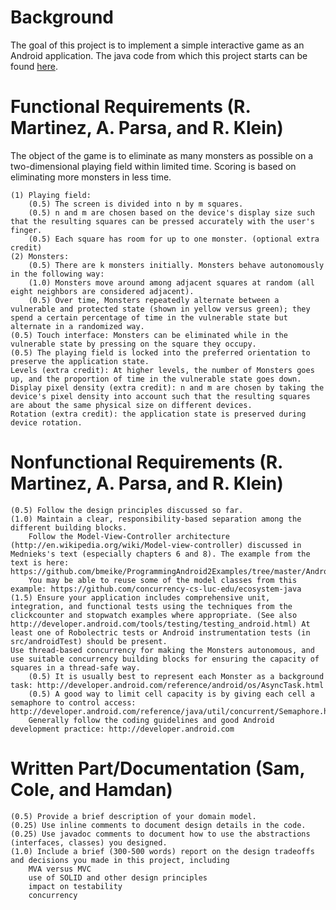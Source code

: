 # Background

The goal of this project is to implement a simple interactive game as an Android application.
The java code from which this project starts can be found [here](https://bitbucket.org/loyolachicagocs_comp313/uidemo-android-java).

# Functional Requirements (R. Martinez, A. Parsa, and R. Klein)

The object of the game is to eliminate as many monsters as possible on a two-dimensional playing field within limited time. Scoring is based on eliminating more monsters in less time.

    (1) Playing field:
        (0.5) The screen is divided into n by m squares.
        (0.5) n and m are chosen based on the device's display size such that the resulting squares can be pressed accurately with the user's finger.
        (0.5) Each square has room for up to one monster. (optional extra credit)
    (2) Monsters:
        (0.5) There are k monsters initially. Monsters behave autonomously in the following way:
        (1.0) Monsters move around among adjacent squares at random (all eight neighbors are considered adjacent).
        (0.5) Over time, Monsters repeatedly alternate between a vulnerable and protected state (shown in yellow versus green); they spend a certain percentage of time in the vulnerable state but alternate in a randomized way.
    (0.5) Touch interface: Monsters can be eliminated while in the vulnerable state by pressing on the square they occupy.
    (0.5) The playing field is locked into the preferred orientation to preserve the application state.
    Levels (extra credit): At higher levels, the number of Monsters goes up, and the proportion of time in the vulnerable state goes down.
    Display pixel density (extra credit): n and m are chosen by taking the device's pixel density into account such that the resulting squares are about the same physical size on different devices.
    Rotation (extra credit): the application state is preserved during device rotation.

# Nonfunctional Requirements (R. Martinez, A. Parsa, and R. Klein)

    (0.5) Follow the design principles discussed so far.
    (1.0) Maintain a clear, responsibility-based separation among the different building blocks.
        Follow the Model-View-Controller architecture (http://en.wikipedia.org/wiki/Model-view-controller) discussed in Mednieks's text (especially chapters 6 and 8). The example from the text is here: https://github.com/bmeike/ProgrammingAndroid2Examples/tree/master/AndroidUIDemo
        You may be able to reuse some of the model classes from this example: https://github.com/concurrency-cs-luc-edu/ecosystem-java
    (1.5) Ensure your application includes comprehensive unit, integration, and functional tests using the techniques from the clickcounter and stopwatch examples where appropriate. (See also http://developer.android.com/tools/testing/testing_android.html) At least one of Robolectric tests or Android instrumentation tests (in src/androidTest) should be present.
    Use thread-based concurrency for making the Monsters autonomous, and use suitable concurrency building blocks for ensuring the capacity of squares in a thread-safe way.
        (0.5) It is usually best to represent each Monster as a background task: http://developer.android.com/reference/android/os/AsyncTask.html
        (0.5) A good way to limit cell capacity is by giving each cell a semaphore to control access: http://developer.android.com/reference/java/util/concurrent/Semaphore.html
        Generally follow the coding guidelines and good Android development practice: http://developer.android.com

# Written Part/Documentation (Sam, Cole, and Hamdan)

    (0.5) Provide a brief description of your domain model.
    (0.25) Use inline comments to document design details in the code.
    (0.25) Use javadoc comments to document how to use the abstractions (interfaces, classes) you designed.
    (1.0) Include a brief (300-500 words) report on the design tradeoffs and decisions you made in this project, including
        MVA versus MVC
        use of SOLID and other design principles
        impact on testability
        concurrency
